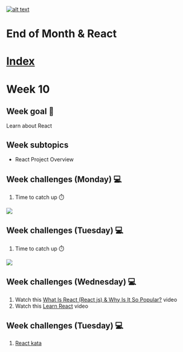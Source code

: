 <a href="https://www.core-code.io/">

![alt text](https://uploads-ssl.webflow.com/5eb2f56932c3562feab232e3/5f73550d00249e7e96c9f3de_Logo.png "corecodeio")

</a>

# End of Month & React

# [Index](/README.md)

# Week 10

## Week goal 🏁

<p>Learn about React</p>

## Week subtopics

- React Project Overview

## Week challenges (Monday) 💻

1. Time to catch up ⏱️

<img src="https://media1.giphy.com/media/QMHoU66sBXqqLqYvGO/giphy.gif?cid=ecf05e47ca1lqtqs3ad25ayukmc4zmwo1bhgqj8y03oy3bi0&rid=giphy.gif&ct=g ">

## Week challenges (Tuesday) 💻

1. Time to catch up ⏱️

<img src="https://media0.giphy.com/media/HdcimOKferlkI/giphy.gif?cid=ecf05e47scvyrwt5fdlmzxeyekycajzkg8bwt76x0t054xvq&rid=giphy.gif&ct=g">

## Week challenges (Wednesday) 💻

1. Watch this [What Is React (React js) & Why Is It So Popular?](https://www.youtube.com/watch?v=N3AkSS5hXMA&ab_channel=ProgrammingwithMosh) video
2. Watch this [Learn React](https://www.youtube.com/watch?v=hQAHSlTtcmY&ab_channel=WebDevSimplified) video

## Week challenges (Tuesday) 💻

1. [React kata](https://www.codewars.com/kata/5a95947f4a6b342636000173)
